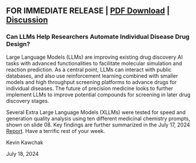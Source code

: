 ## FOR IMMEDIATE RELEASE | [PDF Download](https://drive.google.com/file/d/1SO9hf3TtSOXjCNG3rY7r06pbO_s2dBMo/view?usp=sharing) | [Discussion](https://www.youtube.com/watch?v=ZE_aNzsqK3I&t=1s)


### Can LLMs Help Researchers Automate Individual Disease Drug Design?

Large Language Models (LLMs) are improving existing drug discovery AI tasks with advanced functionalities to facilitate molecular simulation and reaction prediction. As a central point, LLMs can interact with public databases, and also use reinforcement learning combined with smaller models and high throughput screening platforms to advance drugs for individual diseases. The future of precision medicine looks to further implement LLMs to improve potential compounds for screening in later drug discovery stages.

Several Extra Large Language Models (XLLMs) were tested for speed and generation quality analysis using ten different medicinal chemistry prompts, shown on slide 08. Key findings are further summarized in the July 17, 2024 [Report](https://drive.google.com/file/d/1jAfDg9pQ_O1N5GKcGxtgv409mf8xDhF8/view). Have a terrific rest of your week. 

Kevin Kawchak

July 18, 2024
